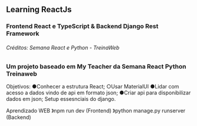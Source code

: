 ## Learning ReactJs
### Frontend React e TypeScript & Backend Django Rest Framework
###### Créditos: Semana React e Python - TreinaWeb

### Um projeto baseado em My Teacher da Semana React Python Treinaweb
Objetivos: 
●Conhecer a estrutura React;
○Usar MaterialUI
●Lidar com acesso a dados vindo de api em formato json;
●Criar api para disponibilizar dados em json; Setup essesnciais do django. 

Aprendizado WEB 
》npm run dev (Frontend)
》python manage.py runserver (Backend)


